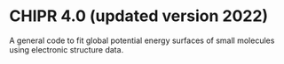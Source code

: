 # CHIPR 4.0 (updated version 2022)
A general code to fit global potential energy surfaces of small molecules using electronic structure data.
